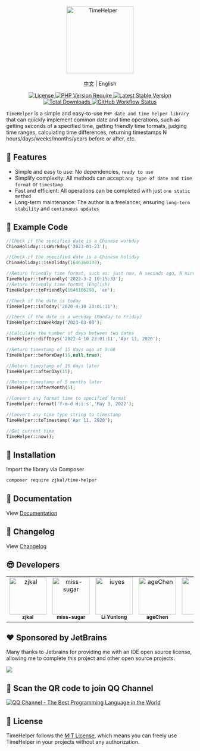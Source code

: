 <br/>
<p align="center">
    <img src="https://cdn.0x1.site/logo-time-helper.svg" alt="TimeHelper" width="180" />
    <br/>
    <br/>
    <a href="https://github.com/zjkal/time-helper/blob/main/README.md" target="_blank">中文</a> | English
</p>
<p align="center">
    <a href="https://github.com/zjkal/time-helper/blob/main/LICENSE" target="_blank">
        <img src="https://poser.pugx.org/zjkal/time-helper/license" alt="License">
    </a>
    <a href="https://github.com/zjkal/time-helper" target="_blank">
        <img src="https://poser.pugx.org/zjkal/time-helper/require/php" alt="PHP Version Require">
    </a>
    <a href="https://github.com/zjkal/time-helper" target="_blank">
        <img src="https://poser.pugx.org/zjkal/time-helper/v" alt="Latest Stable Version">
    </a>
    <a href="https://packagist.org/packages/zjkal/time-helper" target="_blank">
        <img src="https://poser.pugx.org/zjkal/time-helper/downloads" alt="Total Downloads">
    </a>
    <a href="https://github.com/zjkal/time-helper" target="_blank">
        <img src="https://img.shields.io/github/actions/workflow/status/zjkal/time-helper/.github/workflows/composer.yml?branch=main" alt="GitHub Workflow Status">
    </a>
</p>

`TimeHelper` is a simple and easy-to-use `PHP date and time helper library` that can quickly implement common date and time operations, such as getting seconds of a specified time, getting friendly time formats, judging time ranges, calculating time differences, returning timestamps N hours/days/weeks/months/years before or after, etc.

## 🧩 Features

- Simple and easy to use: No dependencies, `ready to use`
- Simplify complexity: All methods can accept `any type of date and time format` or `timestamp`
- Fast and efficient: All operations can be completed with just `one static method`
- Long-term maintenance: The author is a freelancer, ensuring `long-term stability` and `continuous updates`

## 🎁 Example Code

```php
//Check if the specified date is a Chinese workday
ChinaHoliday::isWorkday('2023-01-23');

//Check if the specified date is a Chinese holiday
ChinaHoliday::isHoliday(1646360133);

//Return friendly time format, such as: just now, N seconds ago, N minutes ago, N hours ago, etc.
TimeHelper::toFriendly('2022-3-2 10:15:33');
//Return friendly time format (English)
TimeHelper::toFriendly(1646186290, 'en');

//Check if the date is today
TimeHelper::isToday('2020-4-10 23:01:11');

//Check if the date is a weekday (Monday to Friday)
TimeHelper::isWeekday('2023-03-08');

//Calculate the number of days between two dates
TimeHelper::diffDays('2022-4-10 23:01:11','Apr 11, 2020');

//Return timestamp of 15 days ago at 0:00
TimeHelper::beforeDay(15,null,true);

//Return timestamp of 15 days later
TimeHelper::afterDay(15);

//Return timestamp of 5 months later
TimeHelper::afterMonth(5);

//Convert any format time to specified format
TimeHelper::format('Y-m-d H:i:s','May 3, 2022');

//Convert any time type string to timestamp
TimeHelper::toTimestamp('Apr 11, 2020');

//Get current time
TimeHelper::now();
```

## 🚀 Installation

Import the library via Composer

```bash
composer require zjkal/time-helper
```

## 🌈 Documentation

View [Documentation](https://time.0x1.site/)

## 📃 Changelog

View [Changelog](https://time.0x1.site/appendices/chang-log.html)

## 😎 Developers

<!-- readme: contributors -start -->
<table>
	<tbody>
		<tr>
            <td align="center">
                <a href="https://github.com/zjkal">
                    <img src="https://avatars.githubusercontent.com/u/15082976?v=4" width="100;" alt="zjkal"/>
                    <br />
                    <sub><b>zjkal</b></sub>
                </a>
            </td>
            <td align="center">
                <a href="https://github.com/miss-sugar">
                    <img src="https://avatars.githubusercontent.com/u/121731951?v=4" width="100;" alt="miss-sugar"/>
                    <br />
                    <sub><b>miss-sugar</b></sub>
                </a>
            </td>
            <td align="center">
                <a href="https://github.com/iuyes">
                    <img src="https://avatars.githubusercontent.com/u/2977219?v=4" width="100;" alt="iuyes"/>
                    <br />
                    <sub><b>Li Yunlong</b></sub>
                </a>
            </td>
            <td align="center">
                <a href="https://github.com/ageChen">
                    <img src="https://avatars.githubusercontent.com/u/71121939?v=4" width="100;" alt="ageChen"/>
                    <br />
                    <sub><b>ageChen</b></sub>
                </a>
            </td>
            <td align="center">
                <a href="https://github.com/dkoin">
                    <img src="https://avatars.githubusercontent.com/u/5207234?v=4" width="100;" alt="dkoin"/>
                    <br />
                    <sub><b>dkoin</b></sub>
                </a>
            </td>
            <td align="center">
                <a href="https://github.com/wolf-leo">
                    <img src="https://avatars.githubusercontent.com/u/37436228?v=4" width="100;" alt="wolf-leo"/>
                    <br />
                    <sub><b>wolfcode</b></sub>
                </a>
            </td>
		</tr>
	<tbody>
</table>
<!-- readme: contributors -end -->

## ❤️ Sponsored by JetBrains

Many thanks to Jetbrains for providing me with an IDE open source license, allowing me to complete this project and other open source projects.

[![](https://resources.jetbrains.com/storage/products/company/brand/logos/jb_beam.svg)](https://www.jetbrains.com/)

## 🐧 Scan the QR code to join QQ Channel

<a href="https://pd.qq.com/s/7h2hvcuxs">
  <img src="https://cdn.0x1.site/qrcode-qqpd.png"  alt="QQ Channel - The Best Programming Language in the World"/>
</a>

## 📖 License

TimeHelper follows the [MIT License](https://github.com/zjkal/time-helper/blob/main/LICENSE), which means you can freely use TimeHelper in your projects without any authorization.
